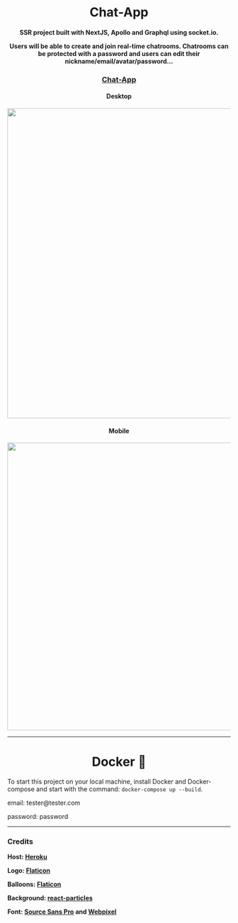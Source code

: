 <h1 align="center">Chat-App</h1>
<h4 align="center"><p>SSR project built with NextJS, Apollo and Graphql using socket.io. </p>
<p>Users will be able to create and join real-time chatrooms. Chatrooms can be protected with a password and users can edit their nickname/email/avatar/password...</p>
</h4>
<h3 align="center"><a href="https://nyan-chatapp.herokuapp.com">Chat-App</a></h3>

<div align="center">
<h4 align="center">Desktop</h4>
<img align="center" width="700px" src="https://i.imgur.com/bHRAUWo.jpg"/>
<h4 align="center">Mobile</h4>
<img align="center" height="650px" src="https://i.imgur.com/9HeLPjt.png"/>
</div>
<hr>
<h1 align="center">Docker 🐳</h1>
<p>To start this project on your local machine, install Docker and Docker-compose and start with the command: <code>docker-compose up --build</code>.</p>
<p>email: tester@tester.com</p>
<p>password: password</p>
<hr>
<h3>Credits</h3>
<p><b>Host: <a href="https://www.heroku.com/">Heroku</a></b></p>
<p><b>Logo: <a href="https://www.flaticon.com/free-icon/speech-bubble_1078011#term=talk&page=1&position=1">Flaticon</a></b></p>
<p><b>Balloons: <a href="https://www.flaticon.com/free-icon/balloons_1244223#term=balloon&page=1&position=15">Flaticon</a></b></p>
<p><b>Background: <a href="https://github.com/Wufe/react-particles-js">react-particles</a></b></p>
<p><b>Font: <a href="https://fonts.google.com/specimen/Source+Sans+Pro">Source Sans Pro</a> and <a href="https://www.dafont.com/webpixel.font">Webpixel</a></p></b>
